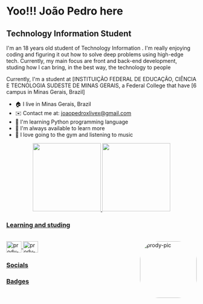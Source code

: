 Yoo!!! João Pedro here
==========================

Technology Information Student
-----------------------------

I'm an 18 years old student of Technology Information . I'm really enjoying coding and figuring it out how to solve deep problems using high-edge tech. Currently, my main focus are front and back-end development, studing how I can bring, in the best way, the technology to people

Currently, I'm a student at [INSTITUIÇÃO FEDERAL DE EDUCAÇÃO, CIÊNCIA E TECNOLOGIA SUDESTE DE MINAS GERAIS, a Federal College that have [6 campus in Minas Gerais, Brazil]

* 🏠  I live in Minas Gerais, Brazil
* ✉️  Contact me at: joaopedroxlivex@gmail.com
* 🧠  I'm learning Python programming language
* 🤯  I'm always available to learn more
* 🦾  I love going to the gym and listening to music

<div align="center">
  <a href="https://github.com/rafaballerini">
  <img height="180em" src="https://github-readme-stats.vercel.app/api?username=prodyjp&show_icons=true&theme=dark&include_all_commits=true&count_private=true"/>
  <img height="180em" src="https://github-readme-stats.vercel.app/api/top-langs/?username=prodyjp&layout=compact&langs_count=7&theme=dark"/>
</div>


### Learning and studing 

<div style="display: inline_block"><br>
  <img align="center" alt="prody-Python" height="30" width="40" src="https://cdn.jsdelivr.net/gh/devicons/devicon/icons/python/python-original.svg" />
  <img align="center" alt="prody-Python" height="30" width="40" src="https://cdn.jsdelivr.net/gh/devicons/devicon/icons/mysql/mysql-original.svg" />
 
  <img align="right" alt="prody-pic" height="150" style="border-radius:50px;"       src="https://media.discordapp.net/attachments/639956127056134178/890373478988013628/Publicacoes_Instagram_1_1.png?width=676&height=676">
</div>


### Socials


### Badges
